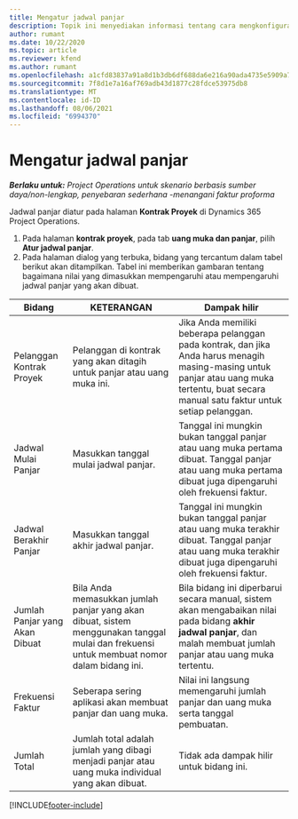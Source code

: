 ```yaml
---
title: Mengatur jadwal panjar
description: Topik ini menyediakan informasi tentang cara mengkonfigurasi jadwal panjar di Project Operations.
author: rumant
ms.date: 10/22/2020
ms.topic: article
ms.reviewer: kfend
ms.author: rumant
ms.openlocfilehash: a1cfd83837a91a8d1b3db6df688da6e216a90ada4735e5909a7e8cb26b87247d
ms.sourcegitcommit: 7f8d1e7a16af769adb43d1877c28fdce53975db8
ms.translationtype: MT
ms.contentlocale: id-ID
ms.lasthandoff: 08/06/2021
ms.locfileid: "6994370"
---
```

# <a name="set-up-a-retainer-schedule"></a>Mengatur jadwal panjar

_**Berlaku untuk:** Project Operations untuk skenario berbasis sumber daya/non-lengkap, penyebaran sederhana -menangani faktur proforma_

Jadwal panjar diatur pada halaman **Kontrak Proyek** di Dynamics 365 Project Operations.

1. Pada halaman **kontrak proyek**, pada tab **uang muka dan panjar**, pilih **Atur jadwal panjar**.
2. Pada halaman dialog yang terbuka, bidang yang tercantum dalam tabel berikut akan ditampilkan. Tabel ini memberikan gambaran tentang bagaimana nilai yang dimasukkan mempengaruhi atau mempengaruhi jadwal panjar yang akan dibuat.

| Bidang | KETERANGAN | Dampak hilir |
| --- | --- | --- |
| Pelanggan Kontrak Proyek | Pelanggan di kontrak yang akan ditagih untuk panjar atau uang muka ini. | Jika Anda memiliki beberapa pelanggan pada kontrak, dan jika Anda harus menagih masing-masing untuk panjar atau uang muka tertentu, buat secara manual satu faktur untuk setiap pelanggan. |
| Jadwal Mulai Panjar | Masukkan tanggal mulai jadwal panjar. | Tanggal ini mungkin bukan tanggal panjar atau uang muka pertama dibuat. Tanggal panjar atau uang muka pertama dibuat juga dipengaruhi oleh frekuensi faktur. |
| Jadwal Berakhir Panjar | Masukkan tanggal akhir jadwal panjar. | Tanggal ini mungkin bukan tanggal panjar atau uang muka terakhir dibuat. Tanggal panjar atau uang muka terakhir dibuat juga dipengaruhi oleh frekuensi faktur. |
| Jumlah Panjar yang Akan Dibuat | Bila Anda memasukkan jumlah panjar yang akan dibuat, sistem menggunakan tanggal mulai dan frekuensi untuk membuat nomor dalam bidang ini. | Bila bidang ini diperbarui secara manual, sistem akan mengabaikan nilai pada bidang **akhir jadwal panjar**, dan malah membuat jumlah panjar atau uang muka tertentu. |
| Frekuensi Faktur | Seberapa sering aplikasi akan membuat panjar dan uang muka. | Nilai ini langsung memengaruhi jumlah panjar dan uang muka serta tanggal pembuatan. |
| Jumlah Total | Jumlah total adalah jumlah yang dibagi menjadi panjar atau uang muka individual yang akan dibuat. | Tidak ada dampak hilir untuk bidang ini. |


[!INCLUDE[footer-include](../../includes/footer-banner.md)]
